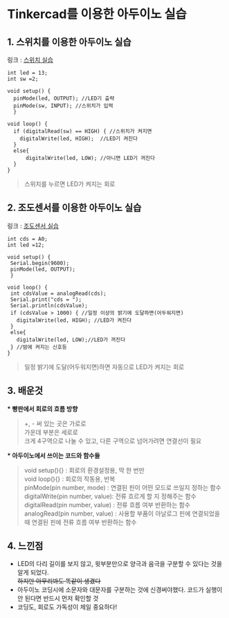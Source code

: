 Tinkercad를 이용한 아두이노 실습
================

__1. 스위치를 이용한 아두이노 실습__
------------------------------
 링크 : [스위치 실습](https://www.tinkercad.com/things/fmpnHbScCPv)

```
int led = 13;
int sw =2;

void setup() { 
  pinMode(led, OUTPUT); //LED기 츨략
  pinMode(sw, INPUT); //스위치가 입력
  }

void loop() {
  if (digitalRead(sw) == HIGH) { //스위치가 켜지면
    digitalWrite(led, HIGH);  //LED기 켜진다
  }
  else{
      digitalWrite(led, LOW); //아니면 LED기 꺼진다
  }
}
```

>스위치를 누르면 LED가 켜지는 회로

__2. 조도센서를 이용한 아두이노 실습__
------------------------------
 링크 : [조도센서 실습](https://www.tinkercad.com/things/iJNozkzV0hE)
 
 ```
 int cds = A0;
int led =12;

void setup() { 
  Serial.begin(9600);
  pinMode(led, OUTPUT);
  }

void loop() {
  int cdsValue = analogRead(cds);
  Serial.print("cds = ");
  Serial.println(cdsValue);
  if (cdsValue > 1000) { //일정 이상의 밝기에 도달하면(어두워지면)
    digitalWrite(led, HIGH); //LED가 켜진다
  }
  else{
    digitalWrite(led, LOW);//LED가 꺼진다
  } //밤에 켜지는 신호등
}
```
>일정 밝기에 도달(어두워지면)하면 자동으로 LED가 켜지는 회로

__3. 배운것__
----------
__* 빵판에서 회로의 흐름 방향__
>+, - 써 있는 곳은 가로로\
>가운데 부분은 세로로\
>크게 4구역으로 나눌 수 있고, 다른 구역으로 넘어가려면 연결선이 필요

__* 아두이노에서 쓰이는 코드와 함수들__
>void setup(){} : 회로의 환경설정용, 딱 한 번만\
>void loop(){} : 회로의 작동용, 반복\
>pinMode(pin number, mode) : 연결된 핀이 어떤 모드로 쓰일지 정하는 함수\
>digitalWrite(pin number, value): 전류 흐르게 할 지 정해주는 함수\
>digitalRead(pin number, value) : 전류 흐름 여부 반환하는 함수\
>analogRead(pin number, value) : 사용할 부품이 아날로그 핀에 연결되었을 때 연결된 핀에 전류 흐름 여부 반환하는 함수

__4. 느낀점__
---------
* LED의 다리 길이를 보지 않고, 윗부분만으로 양극과 음극을 구분할 수 있다는 것을 알게 되었다.\
~~하지만 아무리봐도 똑같이 생겼다~~
* 아두이노 코딩시에 소문자와 대문자를 구분하는 것에 신경써야했다. 코드가 실행이 안 된다면 반드시 먼저 확인할 것
* 코딩도, 회로도 가독성이 제일 중요하다!
